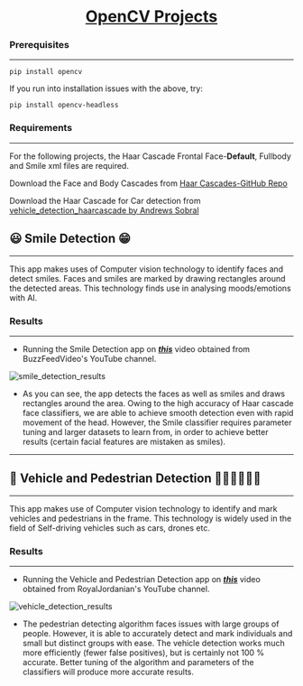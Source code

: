 <h1 style="text-align: center;"><u>OpenCV Projects</u></h1>

### Prerequisites

***
`pip install opencv`

If you run into installation issues with the above, try:

`pip install opencv-headless`

### Requirements 

---
For the following projects, the Haar Cascade Frontal Face-**Default**, Fullbody and Smile xml files are required.

Download the Face and Body Cascades from [Haar Cascades-GitHub Repo][haar_cascade]

Download the Haar Cascade for Car detection from [vehicle_detection_haarcascade by Andrews Sobral
][vehicle_cascade]


## 😃 Smile Detection 😁

---

This app makes uses of Computer vision technology to identify faces and detect smiles. Faces and smiles are marked by drawing rectangles around the detected areas. This technology finds use in analysing moods/emotions with AI.

### Results

---

* Running the Smile Detection app on ***[this][smile_vid]*** video obtained from BuzzFeedVideo's YouTube channel.

![smile_detection_results][smile_ref]

- As you can see, the app detects the faces as well as smiles and draws rectangles around the area. Owing to the high accuracy of Haar cascade face classifiers, we are able to achieve smooth detection even with rapid movement of the head. However, the Smile classifier requires parameter tuning and larger datasets to learn from, in order to achieve better results (certain facial features are mistaken as smiles).

---

## 🚗 Vehicle and Pedestrian Detection 🏃‍♂️🏃‍♀️👨‍🦯

---
This app makes use of Computer vision technology to identify and mark vehicles and pedestrians in the frame. This technology is widely used in the field of Self-driving vehicles such as cars, drones etc.

### Results

---

* Running the Vehicle and Pedestrian Detection app on ***[this][vehicle_vid]*** video obtained from RoyalJordanian's YouTube channel.

![vehicle_detection_results][v&p_ref]

- The pedestrian detecting algorithm faces issues with large groups of people. However, it is able to accurately detect and mark individuals and small but distinct groups with ease. The vehicle detection works much more efficiently (fewer false positives), but is certainly not 100 % accurate. Better tuning of the algorithm and parameters of the classifiers will produce more accurate results.





<!-- References and Links -->
[haar_cascade]: https://github.com/opencv/opencv/tree/master/data/haarcascades
[vehicle_cascade]: https://github.com/andrewssobral/vehicle_detection_haarcascades
[smile_vid]: https://www.youtube.com/watch?v=f8OmSWxF6h8&t=1s
[vehicle_vid]: https://www.youtube.com/watch?v=WriuvU1rXkc&t=22s
[smile_ref]: results/smile_detection.gif
[v&p_ref]: results/vehicle_and_pedestrian_detection.gif